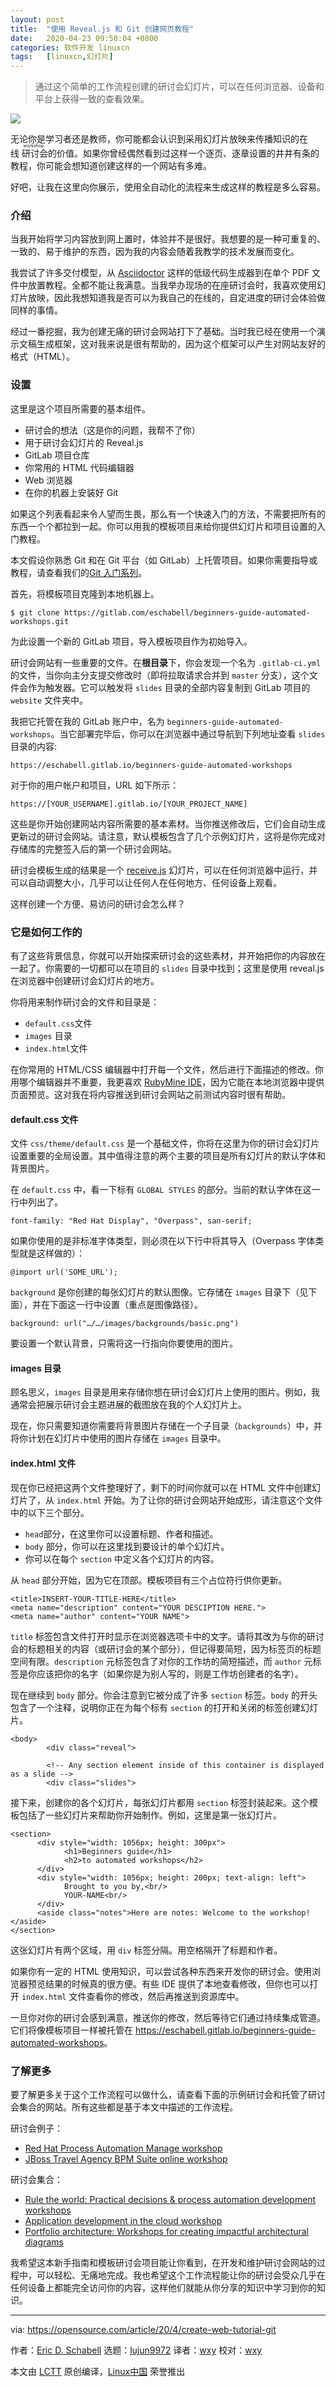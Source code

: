 ```yaml
---
layout: post
title:	"使用 Reveal.js 和 Git 创建网页教程"
date:	2020-04-23 09:50:04 +0800 
categories:	软件开发 linuxcn 
tags:	[linuxcn,幻灯片]
---
```




> 
> 通过这个简单的工作流程创建的研讨会幻灯片，可以在任何浏览器、设备和平台上获得一致的查看效果。
> 
> 
> 


![](/Asserts/Images/album/202004/23/094800ohkpbjd3zbj0dj0d.jpg)


无论你是学习者还是教师，你可能都会认识到采用幻灯片放映来传播知识的在线<ruby> 研讨会 <rt>  workshop </rt></ruby>的价值。如果你曾经偶然看到过这样一个逐页、逐章设置的井井有条的教程，你可能会想知道创建这样的一个网站有多难。


好吧，让我在这里向你展示，使用全自动化的流程来生成这样的教程是多么容易。


### 介绍


当我开始将学习内容放到网上置时，体验并不是很好。我想要的是一种可重复的、一致的、易于维护的东西，因为我的内容会随着我教学的技术发展而变化。


我尝试了许多交付模型，从 [Asciidoctor](https://asciidoctor.org/) 这样的低级代码生成器到在单个 PDF 文件中放置教程。全都不能让我满意。当我举办现场的在座研讨会时，我喜欢使用幻灯片放映，因此我想知道我是否可以为我自己的在线的，自定进度的研讨会体验做同样的事情。


经过一番挖掘，我为创建无痛的研讨会网站打下了基础。当时我已经在使用一个演示文稿生成框架，这对我来说是很有帮助的，因为这个框架可以产生对网站友好的格式（HTML）。


### 设置


这里是这个项目所需要的基本组件。


* 研讨会的想法（这是你的问题，我帮不了你）
* 用于研讨会幻灯片的 Reveal.js
* GitLab 项目仓库
* 你常用的 HTML 代码编辑器
* Web 浏览器
* 在你的机器上安装好 Git


如果这个列表看起来令人望而生畏，那么有一个快速入门的方法，不需要把所有的东西一个个都拉到一起。你可以用我的模板项目来给你提供幻灯片和项目设置的入门教程。


本文假设你熟悉 Git 和在 Git 平台（如 GitLab）上托管项目。如果你需要指导或教程，请查看我们的[Git 入门系列](https://opensource.com/resources/what-is-git)。


首先，将模板项目克隆到本地机器上。



```
$ git clone https://gitlab.com/eschabell/beginners-guide-automated-workshops.git
```

为此设置一个新的 GitLab 项目，导入模板项目作为初始导入。


研讨会网站有一些重要的文件。在**根目录**下，你会发现一个名为 `.gitlab-ci.yml` 的文件，当你向主分支提交修改时（即将拉取请求合并到 `master` 分支），这个文件会作为触发器。它可以触发将 `slides` 目录的全部内容复制到 GitLab 项目的 `website` 文件夹中。


我把它托管在我的 GitLab 账户中，名为 `beginners-guide-automated-workshops`。当它部署完毕后，你可以在浏览器中通过导航到下列地址查看 `slides` 目录的内容:



```
https://eschabell.gitlab.io/beginners-guide-automated-workshops
```

对于你的用户帐户和项目，URL 如下所示：



```
https://[YOUR_USERNAME].gitlab.io/[YOUR_PROJECT_NAME]
```

这些是你开始创建网站内容所需要的基本素材。当你推送修改后，它们会自动生成更新过的研讨会网站。请注意，默认模板包含了几个示例幻灯片，这将是你完成对存储库的完整签入后的第一个研讨会网站。


研讨会模板生成的结果是一个 [receive.js](https://revealjs.com/#/) 幻灯片，可以在任何浏览器中运行，并可以自动调整大小，几乎可以让任何人在任何地方、任何设备上观看。


这样创建一个方便、易访问的研讨会怎么样？


### 它是如何工作的


有了这些背景信息，你就可以开始探索研讨会的这些素材，并开始把你的内容放在一起了。你需要的一切都可以在项目的 `slides` 目录中找到；这里是使用 reveal.js 在浏览器中创建研讨会幻灯片的地方。


你将用来制作研讨会的文件和目录是：


* `default.css`文件
* `images` 目录
* `index.html`文件


在你常用的 HTML/CSS 编辑器中打开每一个文件，然后进行下面描述的修改。你用哪个编辑器并不重要，我更喜欢 [RubyMine IDE](https://www.jetbrains.com/ruby/)，因为它能在本地浏览器中提供页面预览。这对我在将内容推送到研讨会网站之前测试内容时很有帮助。


#### default.css 文件


文件 `css/theme/default.css` 是一个基础文件，你将在这里为你的研讨会幻灯片设置重要的全局设置。其中值得注意的两个主要的项目是所有幻灯片的默认字体和背景图片。


在 `default.css` 中，看一下标有 `GLOBAL STYLES` 的部分。当前的默认字体在这一行中列出了。



```
font-family: "Red Hat Display", "Overpass", san-serif;
```

如果你使用的是非标准字体类型，则必须在以下行中将其导入（Overpass 字体类型就是这样做的）：



```
@import url('SOME_URL');
```

`background` 是你创建的每张幻灯片的默认图像。它存储在 `images` 目录下（见下面），并在下面这一行中设置（重点是图像路径）。



```
background: url("…/…/images/backgrounds/basic.png")
```

要设置一个默认背景，只需将这一行指向你要使用的图片。


#### images 目录


顾名思义，`images` 目录是用来存储你想在研讨会幻灯片上使用的图片。例如，我通常会把展示研讨会主题进展的截图放在我的个人幻灯片上。


现在，你只需要知道你需要将背景图片存储在一个子目录（`backgrounds`）中，并将你计划在幻灯片中使用的图片存储在 `images` 目录中。


#### index.html 文件


现在你已经把这两个文件整理好了，剩下的时间你就可以在 HTML 文件中创建幻灯片了，从 `index.html` 开始。为了让你的研讨会网站开始成形，请注意这个文件中的以下三个部分。


* `head`部分，在这里你可以设置标题、作者和描述。
* `body` 部分，你可以在这里找到要设计的单个幻灯片。
* 你可以在每个 `section` 中定义各个幻灯片的内容。


从 `head` 部分开始，因为它在顶部。模板项目有三个占位符行供你更新。



```
<title>INSERT-YOUR-TITLE-HERE</title>
<meta name="description" content="YOUR DESCIPTION HERE.">
<meta name="author" content="YOUR NAME">
```

`title` 标签包含文件打开时显示在浏览器选项卡中的文字。请将其改为与你的研讨会的标题相关的内容（或研讨会的某个部分），但记得要简短，因为标签页的标题空间有限。`description` 元标签包含了对你的工作坊的简短描述，而 `author` 元标签是你应该把你的名字（如果你是为别人写的，则是工作坊创建者的名字）。


现在继续到 `body` 部分。你会注意到它被分成了许多 `section` 标签。`body` 的开头包含了一个注释，说明你正在为每个标有 `section` 的打开和关闭的标签创建幻灯片。



```
<body>
        <div class="reveal">

        <!-- Any section element inside of this container is displayed as a slide -->
        <div class="slides">
```

接下来，创建你的各个幻灯片，每张幻灯片都用 `section` 标签封装起来。这个模板包括了一些幻灯片来帮助你开始制作。例如，这里是第一张幻灯片。



```
<section>
      <div style="width: 1056px; height: 300px">
            <h1>Beginners guide</h1>
            <h2>to automated workshops</h2>
      </div>
      <div style="width: 1056px; height: 200px; text-align: left">
            Brought to you by,<br/>
            YOUR-NAME<br/>
      </div>
      <aside class="notes">Here are notes: Welcome to the workshop!</aside>
</section>
```

这张幻灯片有两个区域，用 `div` 标签分隔。用空格隔开了标题和作者。


如果你有一定的 HTML 使用知识，可以尝试各种东西来开发你的研讨会。使用浏览器预览结果的时候真的很方便。有些 IDE 提供了本地查看修改，但你也可以打开 `index.html` 文件查看你的修改，然后再推送到资源库中。


一旦你对你的研讨会感到满意，推送你的修改，然后等待它们通过持续集成管道。它们将像模板项目一样被托管在 <https://eschabell.gitlab.io/beginners-guide-automated-workshops>。


### 了解更多


要了解更多关于这个工作流程可以做什么，请查看下面的示例研讨会和托管了研讨会集合的网站。所有这些都是基于本文中描述的工作流程。


研讨会例子：


* [Red Hat Process Automation Manage workshop](https://gitlab.com/bpmworkshop/rhpam-devops-workshop)
* [JBoss Travel Agency BPM Suite online workshop](https://gitlab.com/bpmworkshop/presentation-bpmworkshop-travel-agency)


研讨会集合：


* [Rule the world: Practical decisions & process automation development workshops](https://bpmworkshop.gitlab.io/)
* [Application development in the cloud workshop](https://appdevcloudworkshop.gitlab.io/)
* [Portfolio architecture: Workshops for creating impactful architectural diagrams](https://redhatdemocentral.gitlab.io/portfolio-architecture-workshops)


我希望这本新手指南和模板研讨会项目能让你看到，在开发和维护研讨会网站的过程中，可以轻松、无痛地完成。我也希望这个工作流程能让你的研讨会受众几乎在任何设备上都能完全访问你的内容，这样他们就能从你分享的知识中学习到你的知识。




---


via: <https://opensource.com/article/20/4/create-web-tutorial-git>


作者：[Eric D. Schabell](https://opensource.com/users/eschabell) 选题：[lujun9972](https://github.com/lujun9972) 译者：[wxy](https://github.com/wxy) 校对：[wxy](https://github.com/wxy)


本文由 [LCTT](https://github.com/LCTT/TranslateProject) 原创编译，[Linux中国](https://linux.cn/) 荣誉推出
